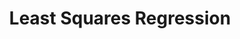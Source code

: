 ---
title: "Least Squares Regression"

categories: ['']

tags: ['Least', 'Squares', 'Regression']

arabic: ['انحدار المربعات الصغرى', 'المربعات الدنيا للانحدار']

publishers: ['معجم مصطلحات التعلم الآلي والتعلم العميق وعلم البيانات']

types: "word"

slug: ""
---